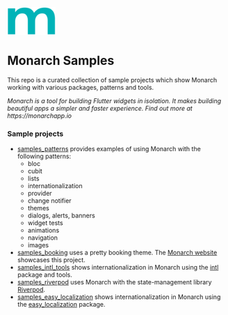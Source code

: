 <p style="margin-bottom: 0; padding-bottom: 0">
  <a href="https://monarchapp.io">
    <img src="https://raw.githubusercontent.com/Dropsource/monarch/master/_assets/monarch_m_cropped.png" alt="Monarch" height="64" />
  </a>
</p>

# Monarch Samples

This repo is a curated collection of sample projects which show Monarch working with 
various packages, patterns and tools.

_Monarch is a tool for building Flutter widgets in isolation. It makes building beautiful apps a simpler and faster experience. Find out more at https://monarchapp.io_

### Sample projects

- [samples_patterns](/samples_patterns) provides examples of using Monarch 
  with the following patterns:
  - bloc
  - cubit
  - lists
  - internationalization
  - provider
  - change notifier
  - themes
  - dialogs, alerts, banners
  - widget tests
  - animations
  - navigation
  - images
- [samples_booking](/samples_booking) uses a pretty booking theme. The [Monarch 
  website](https://monarchapp.io/) showcases this project.
- [samples_intl_tools](/samples_intl_tools) shows internationalization in Monarch 
  using the [intl](https://github.com/dart-lang/intl) package and tools.
- [samples_riverpod](/samples_riverpod) uses Monarch with the state-management library 
  [Riverpod](https://riverpod.dev/).
- [samples_easy_localization](/samples_easy_localization) shows internationalization 
  in Monarch using the [easy_localization](https://github.com/aissat/easy_localization) package.
